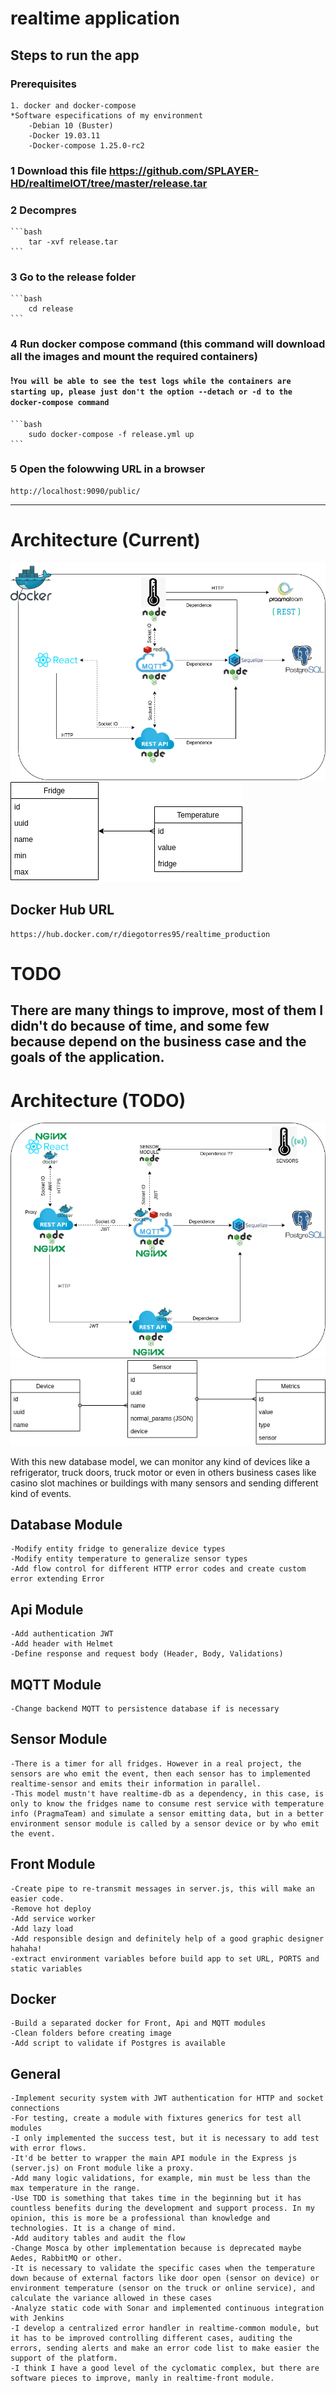 # realtime application

## Steps to run the app

### Prerequisites
    1. docker and docker-compose 
    *Software especifications of my environment
        -Debian 10 (Buster)
        -Docker 19.03.11
        -Docker-compose 1.25.0-rc2

### 1 Download this file https://github.com/SPLAYER-HD/realtimeIOT/tree/master/release.tar
### 2 Decompres
    ```bash
        tar -xvf release.tar
    ```
### 3 Go to the release folder
    ```bash
        cd release
    ```
### 4 Run docker compose command (this command will download all the images and mount the required containers)
#### !`You will be able to see the test logs while the containers are starting up, please just don't the option --detach or -d to the docker-compose command`
    ```bash
        sudo docker-compose -f release.yml up
    ```

### 5 Open the folowwing URL in a browser
    http://localhost:9090/public/

----------------------------------------------------------------------------------------

# Architecture (Current)

![Architecture ](https://github.com/SPLAYER-HD/realtimeIOT/blob/master/assets/Realtime-Architecture.png)
![Database ](https://github.com/SPLAYER-HD/realtimeIOT/blob/master/assets/Realtime-Architecture-Database.png)



## Docker Hub URL
    https://hub.docker.com/r/diegotorres95/realtime_production

# TODO
## There are many things to improve, most of them I didn't do because of time, and some few because depend on the business case and the goals of the application.

# Architecture (TODO)

![Architecture_improved ](https://github.com/SPLAYER-HD/realtimeIOT/blob/master/assets/Realtime-Architecture-Architecture-improved.png)
![Database_improved ](https://github.com/SPLAYER-HD/realtimeIOT/blob/master/assets/Realtime-Architecture-Database-improved.png)

With this new database model, we can monitor any kind of devices like a refrigerator, truck doors, truck motor or even in others business cases like casino slot machines or buildings with many sensors and sending different kind of events.

## Database Module 
    -Modify entity fridge to generalize device types
    -Modify entity temperature to generalize sensor types
    -Add flow control for different HTTP error codes and create custom error extending Error

## Api Module 
    -Add authentication JWT
    -Add header with Helmet
    -Define response and request body (Header, Body, Validations)

## MQTT Module
    -Change backend MQTT to persistence database if is necessary 

## Sensor Module
    -There is a timer for all fridges. However in a real project, the sensors are who emit the event, then each sensor has to implemented realtime-sensor and emits their information in parallel.
    -This model mustn't have realtime-db as a dependency, in this case, is only to know the fridges name to consume rest service with temperature info (PragmaTeam) and simulate a sensor emitting data, but in a better environment sensor module is called by a sensor device or by who emit the event.

## Front Module
    -Create pipe to re-transmit messages in server.js, this will make an easier code.
    -Remove hot deploy
    -Add service worker
    -Add lazy load
    -Add responsible design and definitely help of a good graphic designer hahaha!
    -extract environment variables before build app to set URL, PORTS and static variables

## Docker
    -Build a separated docker for Front, Api and MQTT modules
    -Clean folders before creating image
    -Add script to validate if Postgres is available

## General
    -Implement security system with JWT authentication for HTTP and socket connections
    -For testing, create a module with fixtures generics for test all modules
    -I only implemented the success test, but it is necessary to add test with error flows.
    -It'd be better to wrapper the main API module in the Express js (server.js) on Front module like a proxy.
    -Add many logic validations, for example, min must be less than the max temperature in the range.
    -Use TDD is something that takes time in the beginning but it has countless benefits during the development and support process. In my opinion, this is more be a professional than knowledge and technologies. It is a change of mind. 
    -Add auditory tables and audit the flow
    -Change Mosca by other implementation because is deprecated maybe Aedes, RabbitMQ or other.
    -It is necessary to validate the specific cases when the temperature down because of external factors like door open (sensor on device) or environment temperature (sensor on the truck or online service), and calculate the variance allowed in these cases
    -Analyze static code with Sonar and implemented continuous integration with Jenkins
    -I develop a centralized error handler in realtime-common module, but it has to be improved controlling different cases, auditing the errors, sending alerts and make an error code list to make easier the support of the platform.
    -I think I have a good level of the cyclomatic complex, but there are software pieces to improve, manly in realtime-front module.
